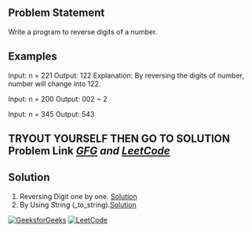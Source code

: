 ## Problem Statement 
 Write a program to reverse digits of a number.

## Examples
Input: n = 221
Output: 122
Explanation: By reversing the digits of number, number will change into 122.

Input: n = 200
Output: 002 ~ 2

Input: n = 345 
Output: 543

## TRYOUT YOURSELF THEN GO TO SOLUTION Problem Link <i>[GFG](https://www.geeksforgeeks.org/problems/reverse-digit0316/1)  and [LeetCode](https://leetcode.com/problems/reverse-integer/description/) </i>

## Solution
1. Reversing Digit one by one. [Solution](./Reversing_digits_Solution.cpp)
2. By Using String (_to_string).[Solution](./String_Solution.cpp)





<!-- Clickable badges linking to your profiles -->
[![GeeksforGeeks](https://img.shields.io/badge/GeeksforGeeks-2F8D46?style=for-the-badge&logo=geeksforgeeks&logoColor=white)](https://auth.geeksforgeeks.org/user/your_gfg_username/)
[![LeetCode](https://img.shields.io/badge/LeetCode-FFA116?style=for-the-badge&logo=leetcode&logoColor=white)](https://leetcode.com/your_leetcode_username/)
